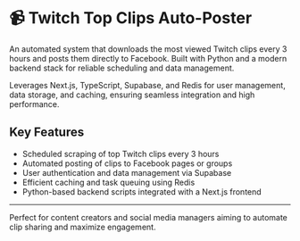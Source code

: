 # 📹 Twitch Top Clips Auto-Poster

An automated system that downloads the most viewed Twitch clips every 3 hours and posts them directly to Facebook. Built with Python and a modern backend stack for reliable scheduling and data management.

Leverages Next.js, TypeScript, Supabase, and Redis for user management, data storage, and caching, ensuring seamless integration and high performance.

## Key Features

- Scheduled scraping of top Twitch clips every 3 hours  
- Automated posting of clips to Facebook pages or groups  
- User authentication and data management via Supabase  
- Efficient caching and task queuing using Redis  
- Python-based backend scripts integrated with a Next.js frontend  

---

Perfect for content creators and social media managers aiming to automate clip sharing and maximize engagement.
